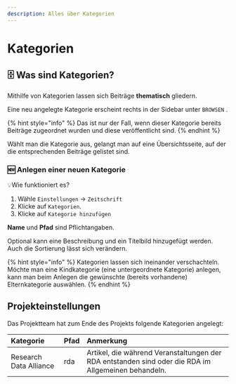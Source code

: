 ```yaml
---
description: Alles über Kategorien
---
```


# Kategorien

## 🗄 Was sind Kategorien?

Mithilfe von Kategorien lassen sich Beiträge **thematisch** gliedern. 

Eine neu angelegte Kategorie erscheint rechts in der Sidebar unter `BROWSEN` . 

{% hint style="info" %}
Das ist nur der Fall, wenn dieser Kategorie bereits Beiträge zugeordnet wurden und diese veröffentlicht sind. 
{% endhint %}

Wählt man die Kategorie aus, gelangt man auf eine Übersichtsseite, auf der die entsprechenden Beiträge gelistet sind. 

### 🆕 Anlegen einer neuen Kategorie

💡Wie funktioniert es?

1. Wähle `Einstellungen` -&gt; `Zeitschrift`
2. Klicke auf `Kategorien`.
3. Klicke auf `Kategorie hinzufügen`

**Name** und **Pfad** sind Pflichtangaben. 

Optional kann eine Beschreibung und ein Titelbild hinzugefügt werden. Auch die Sortierung lässt sich verändern. 

{% hint style="info" %}
Kategorien lassen sich ineinander verschachteln. Möchte man eine Kindkategorie \(eine untergeordnete Kategorie\) anlegen, kann man beim Anlegen die gewünschte \(bereits vorhandene\) Elternkategorie auswählen.
{% endhint %}

## Projekteinstellungen

Das Projektteam hat zum Ende des Projekts folgende Kategorien angelegt:

| Kategorie | Pfad | Anmerkung |
| :--- | :--- | :--- |
| Research Data Alliance | rda | Artikel, die während Veranstaltungen der RDA entstanden sind oder die RDA im Allgemeinen behandeln. |



